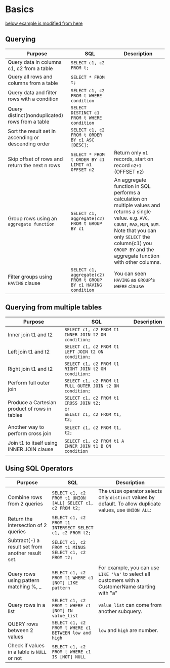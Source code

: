 # Basics
[below example is modified from here](https://www.sqltutorial.org/sql-cheat-sheet/)
## Querying
| Purpose | SQL | Description |
|-|-|-|
| Query data in columns c1, c2 from a table | `SELECT c1, c2 FROM t;` ||
| Query all rows and columns from a table | `SELECT * FROM t;` ||
| Query data and filter rows with a condition | `SELECT c1, c2 FROM t WHERE condition` ||
| Query distinct(nonduplicated) rows from a table | `SELECT DISTINCT c1 FROM t WHERE condition` ||
| Sort the result set in ascending or descending order | `SELECT c1, c2 FROM t ORDER BY c1 ASC [DESC];` ||
| Skip offset of rows and return the next n rows | `SELECT * FROM t ORDER BY c1 LIMIT n1 OFFSET n2` | Return only `n1` records, start on record `n2+1` (OFFSET `n2`) |
| Group rows using an `aggregate function` | `SELECT c1, aggregate(c2) FROM t GROUP BY c1` | An aggregate function in SQL performs a calculation on multiple values and returns a single value. e.g. `AVG`, `COUNT`, `MAX`, `MIN`, `SUM`. Note that you can only `SELECT` the column(c1) you `GROUP BY` and the aggregate function with other columns. |
| Filter groups using `HAVING` clause | `SELECT c1, aggregate(c2) FROM t GROUP BY c1 HAVING condition` | You can seen `HAVING` as `GROUP`'s `WHERE` clause  |

## Querying from multiple tables
| Purpose | SQL | Description |
|-|-|-|
| Inner join t1 and t2 | `SELECT c1, c2 FROM t1 INNER JOIN t2 ON condition;` | |
| Left join t1 and t2 | `SELECT c1, c2 FROM t1 LEFT JOIN t2 ON condition;` |
| Right join t1 and t2 | `SELECT c1, c2 FROM t1 RIGHT JOIN t2 ON condition;` | |
| Perform full outer join  | `SELECT c1, c2 FROM t1 FULL OUTER JOIN t2 ON condition;` | |
| Produce a Cartesian product of rows in tables | `SELECT c1, c2 FROM t1 CROSS JOIN t2;` <br> or <br> `SELECT c1, c2 FROM t1, t2;` |
| Another way to perform cross join | `SELECT c1, c2 FROM t1, t2;` | |
| Join t1 to itself using INNER JOIN clause | `SELECT c1, c2 FROM t1 A INNER JOIN t1 B ON condition` |

## Using SQL Operators
| Purpose | SQL | Description |
|-|-|-|
| Combine rows from 2 queries | `SELECT c1, c2 FROM t1 UNION [ALL] SELECT c1, c2 FROM t2;` | The `UNION` operator selects only `distinct` values by default. To allow duplicate values, use `UNION ALL`: |
| Return the intersection of 2 queries | `SELECT c1, c2 FROM t1 INTERSECT SELECT c1, c2 FROM t2;` |
| Subtract(-) a result set from another result set. | `SELECT c1, c2 FROM t1 MINUS SELECT c1, c2 FROM t2;`  |
| Query rows using pattern matching %, _ | `SELECT c1, c2 FROM t1 WHERE c1 [NOT] LIKE pattern` | For example, you can use `LIKE '%a'` to select all customers with a CustomerName starting with "a" |
| Query rows in a list | `SELECT c1, c2 FROM t WHERE c1 [NOT] IN value_list` | `value_list` can come from another subquery. |
| QUERY rows between 2 values | `SELECT c1, c2 FROM t WHERE c1 BETWEEN low and high` | `low` and `high` are number. |
| Check if values in a table is `NULL` or not | `SELECT c1, c2 FROM t WHERE c1 IS [NOT] NULL` |